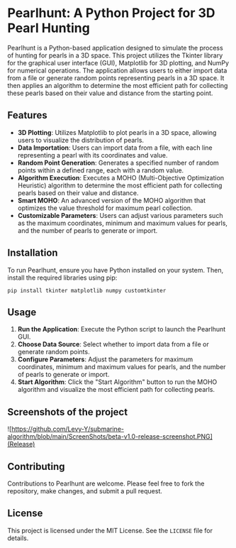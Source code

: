 # Pearlhunt: A Python Project for 3D Pearl Hunting

Pearlhunt is a Python-based application designed to simulate the process of hunting for pearls in a 3D space. This project utilizes the Tkinter library for the graphical user interface (GUI), Matplotlib for 3D plotting, and NumPy for numerical operations. The application allows users to either import data from a file or generate random points representing pearls in a 3D space. It then applies an algorithm to determine the most efficient path for collecting these pearls based on their value and distance from the starting point.

## Features

- **3D Plotting**: Utilizes Matplotlib to plot pearls in a 3D space, allowing users to visualize the distribution of pearls.
- **Data Importation**: Users can import data from a file, with each line representing a pearl with its coordinates and value.
- **Random Point Generation**: Generates a specified number of random points within a defined range, each with a random value.
- **Algorithm Execution**: Executes a MOHO (Multi-Objective Optimization Heuristic) algorithm to determine the most efficient path for collecting pearls based on their value and distance.
- **Smart MOHO**: An advanced version of the MOHO algorithm that optimizes the value threshold for maximum pearl collection.
- **Customizable Parameters**: Users can adjust various parameters such as the maximum coordinates, minimum and maximum values for pearls, and the number of pearls to generate or import.

## Installation

To run Pearlhunt, ensure you have Python installed on your system. Then, install the required libraries using pip:

```batch
pip install tkinter matplotlib numpy customtkinter
```

## Usage

1. **Run the Application**: Execute the Python script to launch the Pearlhunt GUI.
2. **Choose Data Source**: Select whether to import data from a file or generate random points.
3. **Configure Parameters**: Adjust the parameters for maximum coordinates, minimum and maximum values for pearls, and the number of pearls to generate or import.
4. **Start Algorithm**: Click the "Start Algorithm" button to run the MOHO algorithm and visualize the most efficient path for collecting pearls.

## Screenshots of the project
![https://github.com/Levy-Y/submarine-algorithm/blob/main/ScreenShots/beta-v1.0-release-screenshot.PNG](Release)

## Contributing

Contributions to Pearlhunt are welcome. Please feel free to fork the repository, make changes, and submit a pull request.

## License

This project is licensed under the MIT License. See the `LICENSE` file for details.
